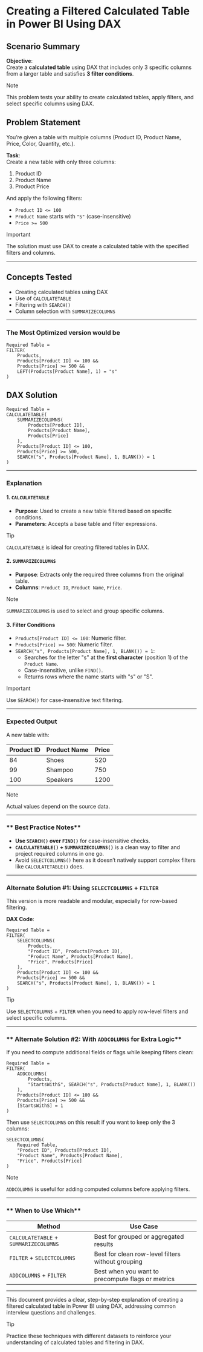 # **Creating a Filtered Calculated Table in Power BI Using DAX**  

## Scenario Summary  

**Objective**:  
Create a **calculated table** using DAX that includes only 3 specific columns from a larger table and satisfies **3 filter conditions**.  

> [!NOTE]  
> This problem tests your ability to create calculated tables, apply filters, and select specific columns using DAX.  


## Problem Statement

You’re given a table with multiple columns (Product ID, Product Name, Price, Color, Quantity, etc.).  

**Task**:  
Create a new table with only three columns:  
1. Product ID  
2. Product Name  
3. Product Price  

And apply the following filters:  
- `Product ID <= 100`  
- `Product Name` starts with `"S"` (case-insensitive)  
- `Price >= 500`  

> [!IMPORTANT]  
> The solution must use DAX to create a calculated table with the specified filters and columns.  

---

## **Concepts Tested**  

- Creating calculated tables using DAX  
- Use of `CALCULATETABLE`  
- Filtering with `SEARCH()`  
- Column selection with `SUMMARIZECOLUMNS`  

---
### The Most Optimized version would be

```dax
Required Table =
FILTER(
    Products,
    Products[Product ID] <= 100 &&
    Products[Price] >= 500 &&
    LEFT(Products[Product Name], 1) = "s"
)
```

## DAX Solution  

```dax  
Required Table =  
CALCULATETABLE(  
    SUMMARIZECOLUMNS(  
        Products[Product ID],  
        Products[Product Name],  
        Products[Price]  
    ),  
    Products[Product ID] <= 100,  
    Products[Price] >= 500,  
    SEARCH("s", Products[Product Name], 1, BLANK()) = 1  
)  
```  

---

###  Explanation  

#### **1. `CALCULATETABLE`**  
- **Purpose**: Used to create a new table filtered based on specific conditions.  
- **Parameters**: Accepts a base table and filter expressions.  

> [!TIP]  
> `CALCULATETABLE` is ideal for creating filtered tables in DAX.  

#### **2. `SUMMARIZECOLUMNS`**  
- **Purpose**: Extracts only the required three columns from the original table.  
- **Columns**: `Product ID`, `Product Name`, `Price`.  

> [!NOTE]  
> `SUMMARIZECOLUMNS` is used to select and group specific columns.  

#### **3. Filter Conditions**  
- `Products[Product ID] <= 100`: Numeric filter.  
- `Products[Price] >= 500`: Numeric filter.  
- `SEARCH("s", Products[Product Name], 1, BLANK()) = 1`:  
  - Searches for the letter "s" at the **first character** (position 1) of the `Product Name`.  
  - Case-insensitive, unlike `FIND()`.  
  - Returns rows where the name starts with "s" or "S".  

> [!IMPORTANT]  
> Use `SEARCH()` for case-insensitive text filtering.  

---

### **Expected Output**  

A new table with:  

| Product ID | Product Name | Price |  
|------------|--------------|------|  
| 84         | Shoes        | 520  |  
| 99         | Shampoo      | 750  |  
| 100        | Speakers     | 1200 |  

> [!NOTE]  
> Actual values depend on the source data.  

---

### ** Best Practice Notes**  

- **Use `SEARCH()` over `FIND()`** for case-insensitive checks.  
- **`CALCULATETABLE()` + `SUMMARIZECOLUMNS()`** is a clean way to filter and project required columns in one go.  
- Avoid `SELECTCOLUMNS()` here as it doesn’t natively support complex filters like `CALCULATETABLE()` does.  

---

### **Alternate Solution #1: Using `SELECTCOLUMNS` + `FILTER`**  

This version is more readable and modular, especially for row-based filtering.  

**DAX Code**:  
```dax  
Required Table =  
FILTER(  
    SELECTCOLUMNS(  
        Products,  
        "Product ID", Products[Product ID],  
        "Product Name", Products[Product Name],  
        "Price", Products[Price]  
    ),  
    Products[Product ID] <= 100 &&  
    Products[Price] >= 500 &&  
    SEARCH("s", Products[Product Name], 1, BLANK()) = 1  
)  
```  

> [!TIP]  
> Use `SELECTCOLUMNS` + `FILTER` when you need to apply row-level filters and select specific columns.  

---

### ** Alternate Solution #2: With `ADDCOLUMNS` for Extra Logic**  

If you need to compute additional fields or flags while keeping filters clean:  

```dax  
Required Table =  
FILTER(  
    ADDCOLUMNS(  
        Products,  
        "StartsWithS", SEARCH("s", Products[Product Name], 1, BLANK())  
    ),  
    Products[Product ID] <= 100 &&  
    Products[Price] >= 500 &&  
    [StartsWithS] = 1  
)  
```  

Then use `SELECTCOLUMNS` on this result if you want to keep only the 3 columns:  
```dax  
SELECTCOLUMNS(  
    Required Table,  
    "Product ID", Products[Product ID],  
    "Product Name", Products[Product Name],  
    "Price", Products[Price]  
)  
```  

> [!NOTE]  
> `ADDCOLUMNS` is useful for adding computed columns before applying filters.  

---

### ** When to Use Which**  

| **Method**                          | **Use Case**                                      |  
|-------------------------------------|--------------------------------------------------|  
| `CALCULATETABLE` + `SUMMARIZECOLUMNS` | Best for grouped or aggregated results           |  
| `FILTER` + `SELECTCOLUMNS`          | Best for clean row-level filters without grouping|  
| `ADDCOLUMNS` + `FILTER`             | Best when you want to precompute flags or metrics|  

---

This document provides a clear, step-by-step explanation of creating a filtered calculated table in Power BI using DAX, addressing common interview questions and challenges.  

> [!TIP]  
> Practice these techniques with different datasets to reinforce your understanding of calculated tables and filtering in DAX.  
